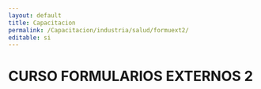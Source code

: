 ```yaml
---
layout: default
title: Capacitacion
permalink: /Capacitacion/industria/salud/formuext2/
editable: si
---
```


# CURSO FORMULARIOS EXTERNOS 2

